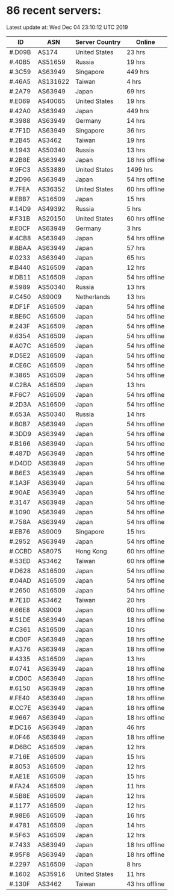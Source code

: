 # 86 recent servers:

Latest update at: Wed Dec 04 23:10:12 UTC 2019

| ID | ASN | Server Country | Online |
| -- | --- | -------------- | ------ |
| #.D09B | AS174 | United States | 23 hrs |
| #.40B5 | AS51659 | Russia | 19 hrs |
| #.3C59 | AS63949 | Singapore | 449 hrs |
| #.46A5 | AS131622 | Taiwan | 4 hrs |
| #.2A79 | AS63949 | Japan | 69 hrs |
| #.E069 | AS40065 | United States | 19 hrs |
| #.42A0 | AS63949 | Japan | 449 hrs |
| #.3988 | AS63949 | Germany | 14 hrs |
| #.7F1D | AS63949 | Singapore | 36 hrs |
| #.2B45 | AS3462 | Taiwan | 19 hrs |
| #.1943 | AS50340 | Russia | 13 hrs |
| #.2B8E | AS63949 | Japan | 18 hrs offline |
| #.9FC3 | AS53889 | United States | 1499 hrs |
| #.2D96 | AS63949 | Japan | 54 hrs offline |
| #.7FEA | AS36352 | United States | 60 hrs offline |
| #.EBB7 | AS16509 | Japan | 15 hrs |
| #.14D9 | AS49392 | Russia | 5 hrs |
| #.F31B | AS20150 | United States | 60 hrs offline |
| #.E0CF | AS63949 | Germany | 3 hrs |
| #.4CB8 | AS63949 | Japan | 54 hrs offline |
| #.BBAA | AS63949 | Japan | 57 hrs |
| #.0233 | AS63949 | Japan | 65 hrs |
| #.B440 | AS16509 | Japan | 12 hrs |
| #.DB11 | AS16509 | Japan | 54 hrs offline |
| #.5989 | AS50340 | Russia | 13 hrs |
| #.C450 | AS9009 | Netherlands | 13 hrs |
| #.DF1F | AS16509 | Japan | 54 hrs offline |
| #.BE6C | AS16509 | Japan | 54 hrs offline |
| #.243F | AS16509 | Japan | 54 hrs offline |
| #.6354 | AS16509 | Japan | 54 hrs offline |
| #.A07C | AS16509 | Japan | 54 hrs offline |
| #.D5E2 | AS16509 | Japan | 54 hrs offline |
| #.CE6C | AS16509 | Japan | 54 hrs offline |
| #.3865 | AS16509 | Japan | 54 hrs offline |
| #.C2BA | AS16509 | Japan | 13 hrs |
| #.F6C7 | AS16509 | Japan | 54 hrs offline |
| #.2D3A | AS16509 | Japan | 54 hrs offline |
| #.653A | AS50340 | Russia | 14 hrs |
| #.B0B7 | AS63949 | Japan | 54 hrs offline |
| #.3DD9 | AS63949 | Japan | 54 hrs offline |
| #.B166 | AS63949 | Japan | 54 hrs offline |
| #.487D | AS63949 | Japan | 54 hrs offline |
| #.D4DD | AS63949 | Japan | 54 hrs offline |
| #.B6E3 | AS63949 | Japan | 54 hrs offline |
| #.1A3F | AS63949 | Japan | 54 hrs offline |
| #.90AE | AS63949 | Japan | 54 hrs offline |
| #.3147 | AS63949 | Japan | 54 hrs offline |
| #.1090 | AS63949 | Japan | 54 hrs offline |
| #.758A | AS63949 | Japan | 54 hrs offline |
| #.EB76 | AS9009 | Singapore | 15 hrs |
| #.2952 | AS63949 | Japan | 54 hrs offline |
| #.CCBD | AS8075 | Hong Kong | 60 hrs offline |
| #.53ED | AS3462 | Taiwan | 60 hrs offline |
| #.D628 | AS16509 | Japan | 54 hrs offline |
| #.04AD | AS16509 | Japan | 54 hrs offline |
| #.2650 | AS16509 | Japan | 54 hrs offline |
| #.7E1D | AS3462 | Taiwan | 20 hrs |
| #.66E8 | AS9009 | Japan | 60 hrs offline |
| #.51DE | AS63949 | Japan | 18 hrs offline |
| #.C361 | AS16509 | Japan | 10 hrs |
| #.CD0F | AS63949 | Japan | 18 hrs offline |
| #.A376 | AS63949 | Japan | 18 hrs offline |
| #.4335 | AS16509 | Japan | 13 hrs |
| #.0741 | AS63949 | Japan | 18 hrs offline |
| #.CD0C | AS63949 | Japan | 18 hrs offline |
| #.6150 | AS63949 | Japan | 18 hrs offline |
| #.FE40 | AS63949 | Japan | 18 hrs offline |
| #.CC7E | AS63949 | Japan | 18 hrs offline |
| #.9667 | AS63949 | Japan | 18 hrs offline |
| #.DC16 | AS63949 | Japan | 46 hrs |
| #.0F46 | AS63949 | Japan | 18 hrs offline |
| #.D6BC | AS16509 | Japan | 12 hrs |
| #.716E | AS16509 | Japan | 15 hrs |
| #.8053 | AS16509 | Japan | 12 hrs |
| #.AE1E | AS16509 | Japan | 15 hrs |
| #.FA24 | AS16509 | Japan | 11 hrs |
| #.5B8E | AS16509 | Japan | 12 hrs |
| #.1177 | AS16509 | Japan | 12 hrs |
| #.98E6 | AS16509 | Japan | 16 hrs |
| #.4781 | AS16509 | Japan | 14 hrs |
| #.5F63 | AS16509 | Japan | 12 hrs |
| #.7433 | AS63949 | Japan | 18 hrs offline |
| #.95F8 | AS63949 | Japan | 18 hrs offline |
| #.2297 | AS16509 | Japan | 8 hrs |
| #.1602 | AS35916 | United States | 11 hrs |
| #.130F | AS3462 | Taiwan | 43 hrs offline |

